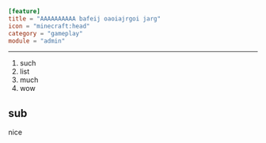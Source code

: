 ```toml
[feature]
title = "AAAAAAAAAA bafeij oaoiajrgoi jarg"
icon = "minecraft:head"
category = "gameplay"
module = "admin"
```
---

1. such
2. list
3. much
4. wow

## sub

nice
